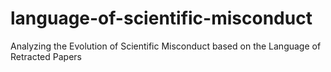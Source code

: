 # language-of-scientific-misconduct
Analyzing the Evolution of Scientific Misconduct based on the Language of Retracted Papers
